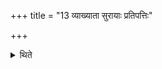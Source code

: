 +++
title = "13 व्याख्याता सुरायाः प्रतिपत्तिः"

+++

<details><summary>थिते</summary>

व्याख्याता सुरायाः प्रतिपत्तिः १३
</details>
